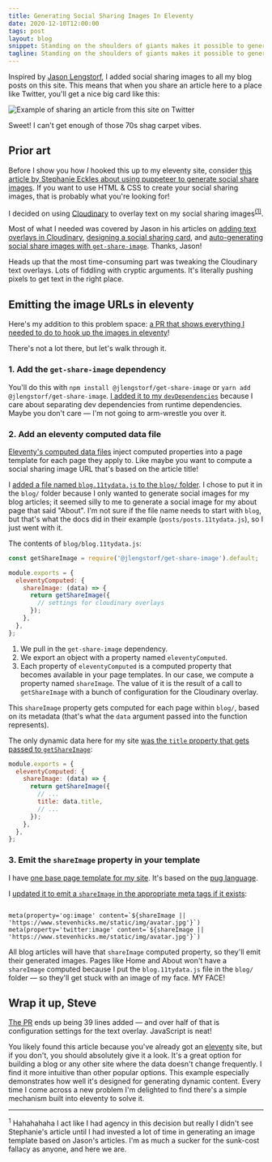 ```yaml
---
title: Generating Social Sharing Images In Eleventy
date: 2020-12-10T12:00:00
tags: post
layout: blog
snippet: Standing on the shoulders of giants makes it possible to generate social sharing images with very little code.
tagline: Standing on the shoulders of giants makes it possible to generate social sharing images with very little code.
---
```


Inspired by [Jason Lengstorf](https://twitter.com/jlengstorf), I added social sharing images to all my blog posts on this site. This means that when you share an article here to a place like Twitter, you'll get a nice big card like this:

![Example of sharing an article from this site on Twitter](../twitter-example.png)

Sweet! I can't get enough of those 70s shag carpet vibes.

## Prior art

Before I show you how _I_ hooked this up to my eleventy site, consider [this article by Stephanie Eckles about using puppeteer to generate social share images](https://dev.to/5t3ph/automated-social-sharing-images-with-puppeteer-11ty-and-netlify-22ln). If you want to use HTML & CSS to create your social sharing images, that is probably what you're looking for!

I decided on using [Cloudinary](https://cloudinary.com/) to overlay text on my social sharing images<sup>[(1)](#footnote-1)</sup>.

Most of what I needed was covered by Jason in his articles on [adding text overlays in Cloudinary](https://www.learnwithjason.dev/blog/add-text-overlay-cloudinary/), [designing a social sharing card](https://www.learnwithjason.dev/blog/design-social-sharing-card/), and [auto-generating social share images with `get-share-image`](https://www.learnwithjason.dev/blog/auto-generate-social-image/). Thanks, Jason!

Heads up that the most time-consuming part was tweaking the Cloudinary text overlays. Lots of fiddling with cryptic arguments. It's literally pushing pixels to get text in the right place.

## Emitting the image URLs in eleventy

Here's my addition to this problem space: [a PR that shows everything I needed to do to hook up the images in eleventy](https://github.com/pepopowitz/stevenhicks.me/pull/14)!

There's not a lot there, but let's walk through it.

### 1. Add the `get-share-image` dependency

You'll do this with `npm install @jlengstorf/get-share-image` or `yarn add @jlengstorf/get-share-image`. [I added it to my `devDependencies`](https://github.com/pepopowitz/stevenhicks.me/pull/14/files#diff-7ae45ad102eab3b6d7e7896acd08c427a9b25b346470d7bc6507b6481575d519R20) because I care about separating dev dependencies from runtime dependencies. Maybe you don't care — I'm not going to arm-wrestle you over it.

### 2. Add an eleventy computed data file

[Eleventy's computed data files](https://www.11ty.dev/docs/data-computed/) inject computed properties into a page template for each page they apply to. Like maybe you want to compute a social sharing image URL that's based on the article title!

I [added a file named `blog.11tydata.js` to the `blog/` folder](https://github.com/pepopowitz/stevenhicks.me/pull/14/files#diff-e45e8998b62ae0dac0f40e46f3db483cf93f3b027a20b4649e8988a78785b371). I chose to put it in the `blog/` folder because I only wanted to generate social images for my blog articles; it seemed silly to me to generate a social image for my about page that said "About". I'm not sure if the file name needs to start with `blog`, but that's what the docs did in their example (`posts/posts.11tydata.js`), so I just went with it.

The contents of `blog/blog.11tydata.js`:

```javascript
const getShareImage = require('@jlengstorf/get-share-image').default;

module.exports = {
  eleventyComputed: {
    shareImage: (data) => {
      return getShareImage({
        // settings for cloudinary overlays
      });
    },
  },
};
```

1. We pull in the `get-share-image` dependency.
2. We export an object with a property named `eleventyComputed`.
3. Each property of `eleventyComputed` is a computed property that becomes available in your page templates. In our case, we compute a property named `shareImage`. The value of it is the result of a call to `getShareImage` with a bunch of configuration for the Cloudinary overlay.

This `shareImage` property gets computed for each page within `blog/`, based on its metadata (that's what the `data` argument passed into the function represents).

The only dynamic data here for my site [was the `title` property that gets passed to `getShareImage`](https://github.com/pepopowitz/stevenhicks.me/pull/14/files#diff-e45e8998b62ae0dac0f40e46f3db483cf93f3b027a20b4649e8988a78785b371R20):

```javascript
module.exports = {
  eleventyComputed: {
    shareImage: (data) => {
      return getShareImage({
        // ...
        title: data.title,
        // ...
      });
    },
  },
};
```

### 3. Emit the `shareImage` property in your template

I have [one base page template for my site](https://github.com/pepopowitz/stevenhicks.me/blob/5d95aaa4145975ba6abd36f5696442347d7ed7b0/_includes/layout.pug). It's based on the [pug language](https://pugjs.org/).

I [updated it to emit a `shareImage` in the appropriate meta tags if it exists](https://github.com/pepopowitz/stevenhicks.me/pull/14/files#diff-6bc31447ed9d02b94fbb1d63dd5659e7d2a6d6e7f8ab4c757650c16e189a7316):

```pug

meta(property='og:image' content=`${shareImage || 'https://www.stevenhicks.me/static/img/avatar.jpg'}`)
meta(property='twitter:image' content=`${shareImage || 'https://www.stevenhicks.me/static/img/avatar.jpg'}`)

```

All blog articles will have that `shareImage` computed property, so they'll emit their generated images. Pages like Home and About won't have a `shareImage` computed because I put the `blog.11tydata.js` file in the `blog/` folder — so they'll get stuck with an image of my face. MY FACE!

## Wrap it up, Steve

[The PR](https://github.com/pepopowitz/stevenhicks.me/pull/14/files) ends up being 39 lines added — and over half of that is configuration settings for the text overlay. JavaScript is neat!

You likely found this article because you've already got an [eleventy](https://www.11ty.dev/) site, but if you don't, you should absolutely give it a look. It's a great option for building a blog or any other site where the data doesn't change frequently. I find it more intuitive than other popular options. This example especially demonstrates how well it's designed for generating dynamic content. Every time I come across a new problem I'm delighted to find there's a simple mechanism built into eleventy to solve it.

---

<a name="footnote-1"></a>
<sup>1</sup> Hahahahaha I act like I had agency in this decision but really I didn't see Stephanie's article until I had invested a lot of time in generating an image template based on Jason's articles. I'm as much a sucker for the sunk-cost fallacy as anyone, and here we are.

